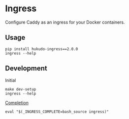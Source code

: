 # Ingress
Configure Caddy as an ingress for your Docker containers.

## Usage
```
pip install hukudo-ingress==2.0.0
ingress --help
```

## Development
Initial
```
make dev-setup
ingress --help
```

[Completion](https://click.palletsprojects.com/en/8.1.x/shell-completion/)
```
eval "$(_INGRESS_COMPLETE=bash_source ingress)"
```
